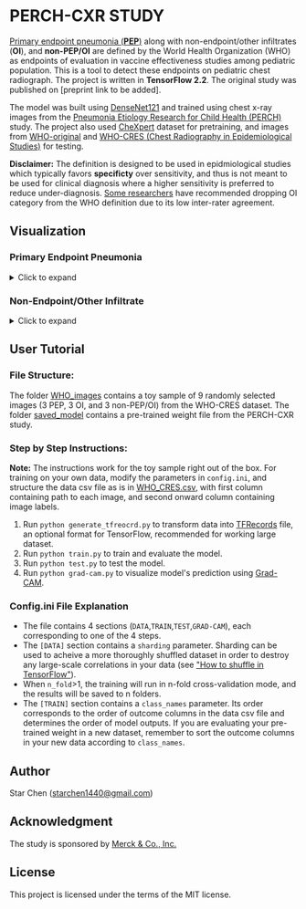 # PERCH-CXR STUDY


 <a href="https://apps.who.int/iris/bitstream/handle/10665/66956/WHO_V_and_B_01.35.pdf;jsessionid=BBBC54AAF1AC3A4330B6B0C39914412A?sequence=1">Primary endpoint pneumonia (<strong>PEP</strong>)</a> along with non-endpoint/other infiltrates (<strong>OI</strong>), and <strong>non-PEP/OI</strong> are defined by the World Health Organization (WHO) as endpoints of evaluation in vaccine effectiveness studies among pediatric population. This is a tool to detect these endpoints on pediatric chest radiograph. The project is written in <strong> TensorFlow 2.2</strong>. The original study was published on [preprint link to be added].

The model was built using <a href="https://arxiv.org/abs/1608.06993">DenseNet121</a> and trained using chest x-ray images from the <a href="https://academic.oup.com/cid/article/64/suppl_3/S253/3858215"> Pneumonia Etiology Research for Child Health (PERCH)</a> study. 
The project also used <a href="https://stanfordmlgroup.github.io/competitions/chexpert/">CheXpert</a> dataset for pretraining, and images from <a href="https://pubmed.ncbi.nlm.nih.gov/15976876/">WHO-original</a> and <a href="https://www.ncbi.nlm.nih.gov/pmc/articles/PMC5608771/">WHO-CRES (Chest Radiography in Epidemiological Studies)</a> for testing.

<strong>Disclaimer:</strong> The definition is designed to be used in epidmiological studies which typically favors <strong>specificty</strong> over sensitivity, and thus is not meant to be used for clinical diagnosis where a higher sensitivity is preferred to reduce under-diagnosis. <a href="https://pubmed.ncbi.nlm.nih.gov/21870077/">Some researchers</a> have recommended dropping OI category from the WHO definition due to its low inter-rater agreement.

## Visualization
 ### Primary Endpoint Pneumonia
<details>
  <summary>Click to expand</summary>  
  
![alt text](WHO_images/PEP.png)
Frontal radiographs of the chest in a child with WHO-defined primary endpoint pneumonia; the child is rotated to the right with dense opacity in the right upper lobe; the model localizes consolidation with a predicted probability p = 0.980; the discriminative visualization shows fine-grained features important to the predicted class.
</details>

### Non-Endpoint/Other Infiltrate

<details>
  <summary>Click to expand</summary>

<img src="WHO_images/OI.png" alt="alt text" />
Frontal radiograph of the chest presents patchy opacity consistent with non-endpoint infiltrate. The model correctly classifies the image as infiltrate with a probability of p = 0.917 and localizes the areas of opacity. The class discriminative visualization highlights important class features.
</details>

## User Tutorial
### File Structure:
The folder [WHO_images](./WHO_images) contains a toy sample of 9 randomly selected images (3 PEP, 3 OI, and 3 non-PEP/OI) from the WHO-CRES dataset.
The folder [saved_model](./saved_model) contains a pre-trained weight file from the PERCH-CXR study.

### Step by Step Instructions:
<strong>Note:</strong> The instructions work for the toy sample right out of the box. For training on your own data, modify the parameters in ```config.ini```, and structure the data csv file as is in [WHO_CRES.csv](./WHO_images/WHO_CRES.csv), with first column containing path to each image, and second onward column containing image labels.

1. Run ```python generate_tfreocrd.py``` to transform data into <a href="https://www.tensorflow.org/tutorials/load_data/tfrecord">TFRecords</a> file, an optional format for TensorFlow, recommended for working large dataset.
2. Run ```python train.py``` to train and evaluate the model.
3. Run ```python test.py``` to test the model.
4. Run ```python grad-cam.py``` to visualize model's prediction using <a href="https://arxiv.org/abs/1610.02391">Grad-CAM</a>.

### Config.ini File Explanation
- The file contains 4 sections (```DATA```,```TRAIN```,```TEST```,```GRAD-CAM```), each corresponding to one of the 4 steps.
- The ```[DATA]``` section contains a ```sharding``` parameter. Sharding can be used to acheive a more thoroughly shuffled dataset in order to destroy any large-scale correlations in your data (see <a href="https://www.moderndescartes.com/essays/shuffle_viz/">"How to shuffle in TensorFlow"</a>).
- When ```n_fold```>1, the training will run in n-fold cross-validation mode, and the results will be saved to n folders. 
- The ```[TRAIN]``` section contains a ```class_names``` parameter. Its order corresponds to the order of outcome columns in the data csv file and determines the order of model outputs. If you are evaluating your pre-trained weight in a new dataset, remember to sort the outcome columns in your new data according to ```class_names```.

## Author
Star Chen (starchen1440@gmail.com)

## Acknowledgment
The study is sponsored by <a href="https://www.merck.com/">Merck & Co., Inc.</a>

## License
This project is licensed under the terms of the MIT license.
  
